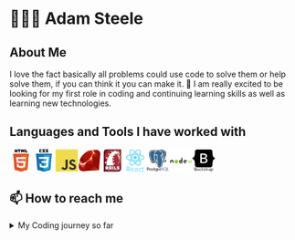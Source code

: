

<!--
**adam-steele/adam-steele** is a ✨ _special_ ✨ repository because its `README.md` (this file) appears on your GitHub profile.

Here are some ideas to get you started:

- 🔭 I’m currently working on ...
- 🌱 I’m currently learning ...
- 👯 I’m looking to collaborate on ...
- 🤔 I’m looking for help with ...
- 💬 Ask me about ...
- 📫 How to reach me: ...
- 😄 Pronouns: ...
- ⚡ Fun fact: ...
-->

🙋🏼‍♂️ Adam Steele
==============

## About Me 
I love the fact basically all problems could use code to solve them or help solve them, if you can think it you can make it. 
🔭 I am really excited to be looking for my first role in coding and continuing learning skills as well as learning new technologies. 


## Languages and Tools I have worked with 

<img src="https://raw.githubusercontent.com/devicons/devicon/master/icons/html5/html5-original-wordmark.svg" alt="HTML5" width="40" height="40"><img src="https://raw.githubusercontent.com/devicons/devicon/master/icons/css3/css3-original-wordmark.svg" alt="CSS3" width="40" height="40"><img src="https://raw.githubusercontent.com/devicons/devicon/master/icons/javascript/javascript-original.svg" alt="JavaScript" width="40" height="40"><img src="https://raw.githubusercontent.com/devicons/devicon/master/icons/ruby/ruby-original.svg" alt="Ruby" width="40" height="40"><img src="https://raw.githubusercontent.com/devicons/devicon/master/icons/rails/rails-original-wordmark.svg" alt="Rails" width="40" height="40"><img src="https://raw.githubusercontent.com/devicons/devicon/master/icons/react/react-original-wordmark.svg" alt="React" width="40" height="40"><img src="https://raw.githubusercontent.com/devicons/devicon/master/icons/postgresql/postgresql-original-wordmark.svg" alt="PostgreSQL" width="40" height="40"><img src="https://raw.githubusercontent.com/devicons/devicon/master/icons/nodejs/nodejs-original-wordmark.svg" alt="Node.js" width="40" height="40"><img src="https://raw.githubusercontent.com/devicons/devicon/master/icons/bootstrap/bootstrap-plain-wordmark.svg" alt="Bootstrap" width="40" height="40">

## 📫 How to reach me

<details>
<summary> My Coding journey so far </summary>
<br>
I started my coding journey learning SQL in a role to help me build tools to make my day job easier. This ignited in me a love for coding as a great problem-solving tool. I expanded this during lockdown starting with the classic "Hello World!" in HMTL and CSS, adding in other things over time working up to building things with the MERN stack. I recently undertook an intensive 6-month BCS accredited Le Wagon bootcamp which not only taught me the new technologies of Ruby and the Rails Framework but also a lot of the other skills in coding 
</details>

  

    

